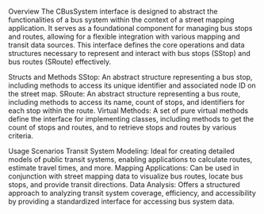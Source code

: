 Overview
The CBusSystem interface is designed to abstract the functionalities of a bus system within the context of a street mapping application. It serves as a foundational component for managing bus stops and routes, allowing for a flexible integration with various mapping and transit data sources. This interface defines the core operations and data structures necessary to represent and interact with bus stops (SStop) and bus routes (SRoute) effectively.

Structs and Methods
SStop: An abstract structure representing a bus stop, including methods to access its unique identifier and associated node ID on the street map.
SRoute: An abstract structure representing a bus route, including methods to access its name, count of stops, and identifiers for each stop within the route.
Virtual Methods: A set of pure virtual methods define the interface for implementing classes, including methods to get the count of stops and routes, and to retrieve stops and routes by various criteria.

Usage Scenarios
Transit System Modeling: Ideal for creating detailed models of public transit systems, enabling applications to calculate routes, estimate travel times, and more.
Mapping Applications: Can be used in conjunction with street mapping data to visualize bus routes, locate bus stops, and provide transit directions.
Data Analysis: Offers a structured approach to analyzing transit system coverage, efficiency, and accessibility by providing a standardized interface for accessing bus system data.